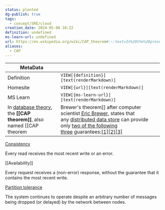 ```yaml
---
status: planted
dg-publish: true
tags:
  - concept/SRE/cloud
creation_date: 2024-05-08 10:22
definition: undefined
ms-learn-url: undefined
url: https://en.wikipedia.org/wiki/CAP_theorem#:~:text=In%20the%20presence%20of%20a,date%20due%20to%20network%20partitioning.
aliases:
  - CAP
---
```


| MetaData   |                                              |
| ---------- | -------------------------------------------- |
| Definition | `VIEW[{definition}][text(renderMarkdown)]`   |
| Homesite   | `VIEW[{url}][text(renderMarkdown)]`          |
| MS Learn   | `VIEW[{ms-learn-url}][text(renderMarkdown)]` |
In [database theory](https://en.wikipedia.org/wiki/Database_theory "Database theory"), the **[[CAP theorem]]**, also named [[CAP theorem|Brewer's theorem]] after computer scientist [Eric Brewer](https://en.wikipedia.org/wiki/Eric_Brewer_(scientist) "Eric Brewer (scientist)"), states that any [distributed data store](https://en.wikipedia.org/wiki/Distributed_data_store "Distributed data store") can provide only [two of the following three](https://en.wikipedia.org/wiki/Trilemma "Trilemma") guarantees:[[1]](https://en.wikipedia.org/wiki/CAP_theorem#cite_note-Gilbert_Lynch-1)[[2]](https://en.wikipedia.org/wiki/CAP_theorem#cite_note-2)[[3]](https://en.wikipedia.org/wiki/CAP_theorem#cite_note-3)

[Consistency](https://en.wikipedia.org/wiki/Consistency_model "Consistency model")

Every read receives the most recent write or an error.

[[Availability]]

Every request receives a (non-error) response, without the guarantee that it contains the most recent write.

[Partition tolerance](https://en.wikipedia.org/wiki/Network_partitioning "Network partitioning")

The system continues to operate despite an arbitrary number of messages being dropped (or delayed) by the network between nodes.